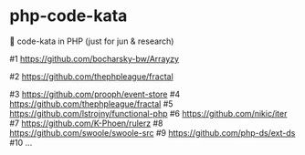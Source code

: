 # php-code-kata
🍿 code-kata in PHP (just for jun &amp; research)

#1 https://github.com/bocharsky-bw/Arrayzy

#2 https://github.com/thephpleague/fractal 


#3 https://github.com/prooph/event-store
#4 https://github.com/thephpleague/fractal
#5 https://github.com/lstrojny/functional-php
#6 https://github.com/nikic/iter
#7 https://github.com/K-Phoen/rulerz
#8 https://github.com/swoole/swoole-src
#9 https://github.com/php-ds/ext-ds
#10 ...
